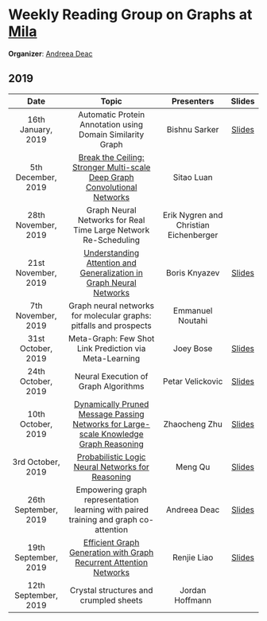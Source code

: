 # Weekly Reading Group on Graphs at [Mila](https://mila.quebec/en/)

**Organizer**: [Andreea Deac](mailto:andreeadeac22@gmail.com)

## 2019

|       Date       | Topic | Presenters | Slides |
|:----------------:|:----------------------------------------:|:----------:|:------:|
|16th January, 2019 | Automatic Protein Annotation using Domain Similarity Graph | Bishnu Sarker | [Slides](https://drive.google.com/open?id=1lOreMFUL2aGdGN7ON4nsykopx7R7iEic) |
|5th December, 2019 | [Break the Ceiling: Stronger Multi-scale Deep Graph Convolutional Networks](https://papers.nips.cc/paper/9276-break-the-ceiling-stronger-multi-scale-deep-graph-convolutional-networks.pdf) | Sitao Luan|
|28th November, 2019 | Graph Neural Networks for Real Time Large Network Re-Scheduling | Erik Nygren and Christian Eichenberger |
|21st November, 2019 | [Understanding Attention and Generalization in Graph Neural Networks](https://papers.nips.cc/paper/8673-understanding-attention-and-generalization-in-graph-neural-networks.pdf) | Boris Knyazev | [Slides](https://drive.google.com/open?id=1C7Qzf3VJb9odEuJaLQUma1woifZxRgKD)
|7th November, 2019 | Graph neural networks for molecular graphs: pitfalls and prospects | Emmanuel Noutahi | 
|31st October, 2019 | Meta-Graph: Few Shot Link Prediction via Meta-Learning | Joey Bose | [Slides](https://drive.google.com/open?id=1kGwIO6tDlZ7JcQ5xmggpmo6QDFSsyv-F)
|24th October, 2019 | Neural Execution of Graph Algorithms| Petar Velickovic| [Slides](https://drive.google.com/open?id=1FZB5vAJgEdUkWdKDBpLw3WClM-_CHWSt)
|10th October, 2019 | [Dynamically Pruned Message Passing Networks for Large-scale Knowledge Graph Reasoning](https://openreview.net/forum?id=rkeuAhVKvB) | Zhaocheng Zhu | [Slides](https://drive.google.com/open?id=1NOv9Xz9LaK_W7flo1hOwqc0uWuYqCRK9)
|3rd October, 2019 | [Probabilistic Logic Neural Networks for Reasoning](https://arxiv.org/abs/1906.08495) | Meng Qu | [Slides](https://drive.google.com/open?id=1sx9IaWdHFMo07TmcRiBJfCFuuCUjH-y_)
|26th September, 2019 | Empowering graph representation learning with paired training and graph co-attention | Andreea Deac | [Slides](https://drive.google.com/open?id=1vkBWXxtprzWN0RasK-dbjhbdHpw5bVlE)
|19th September, 2019 | [Efficient Graph Generation with Graph Recurrent Attention Networks](https://arxiv.org/abs/1910.00760) | Renjie Liao | [Slides](https://drive.google.com/open?id=1QymW1bJYwi-_qa1UAdZkiRFk8Iq8urZX)
|12th September, 2019 | Crystal structures and crumpled sheets | Jordan Hoffmann |
